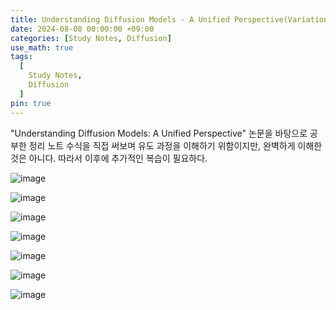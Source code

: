 ```yaml
---
title: Understanding Diffusion Models - A Unified Perspective(Variational Diffusion Models - VDM) 공부 노트
date: 2024-08-08 00:00:00 +09:00
categories: [Study Notes, Diffusion]
use_math: true
tags:
  [
    Study Notes,
    Diffusion
  ]
pin: true
---
```

"Understanding Diffusion Models: A Unified Perspective" 논문을 바탕으로 공부한 정리 노트
수식을 직접 써보며 유도 과정을 이해하기 위함이지만, 완벽하게 이해한 것은 아니다. 따라서 이후에 추가적인 복습이 필요하다.

![image](https://github.com/user-attachments/assets/1df6d273-44bd-4258-b59c-87b1060f59f1)

![image](https://github.com/user-attachments/assets/124c7023-b358-474d-9fe4-a98110cccefb)

![image](https://github.com/user-attachments/assets/13dcbc47-c593-4d88-8759-06b4b3781fa6)

![image](https://github.com/user-attachments/assets/fcd5e40e-7788-4326-ae31-83dca8ba9370)

![image](https://github.com/user-attachments/assets/cedb8234-13eb-4892-8065-d968cc1e56b6)

![image](https://github.com/user-attachments/assets/3d20b69f-7dc2-4bf5-bacb-4de7a6664255)

![image](https://github.com/user-attachments/assets/cd1ad43c-7c49-44f8-87f6-cbecac07b36d)